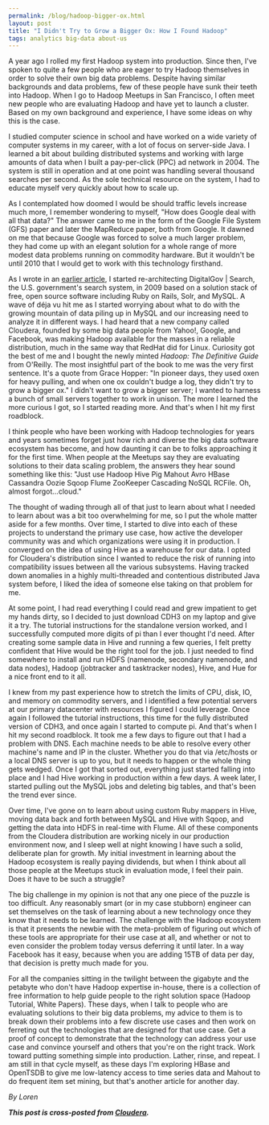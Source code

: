 ```yaml
---
permalink: /blog/hadoop-bigger-ox.html
layout: post
title: "I Didn't Try to Grow a Bigger Ox: How I Found Hadoop"
tags: analytics big-data about-us
---
```

<p>A year ago I rolled my first Hadoop system into production. Since then, I've spoken to quite a few people who are eager to try Hadoop themselves in order to solve their own big data problems. Despite having similar backgrounds and data problems, few of these people have sunk their teeth into Hadoop. When I go to Hadoop Meetups in San Francisco, I often meet new people who are evaluating Hadoop and have yet to launch a cluster. Based on my own background and experience, I have some ideas on why this is the case.</p>
<p>I studied computer science in school and have worked on a wide variety of computer systems in my career, with a lot of focus on server-side Java. I learned a bit about building distributed systems and working with large amounts of data when I built a pay-per-click (PPC) ad network in 2004. The system is still in operation and at one point was handling several thousand searches per second. As the sole technical resource on the system, I had to educate myself very quickly about how to scale up.</p>
<p>As I contemplated how doomed I would be should traffic levels increase much more, I remember wondering to myself, "How does Google deal with all that data?" The answer came to me in the form of the Google File System (GFS) paper and later the MapReduce paper, both from Google. It dawned on me that because Google was forced to solve a much larger problem, they had come up with an elegant solution for a whole range of more modest data problems running on commodity hardware. But it wouldn't be until 2010 that I would get to work with this technology firsthand.</p>
<p>As I wrote in an <a href="/blog/adopting-hadoop.html" target="_blank">earlier article</a>, I started re-architecting DigitalGov | Search, the U.S. government's search system, in 2009 based on a solution stack of free, open source software including Ruby on Rails, Solr, and MySQL. A wave of déja vu hit me as I started worrying about what to do with the growing mountain of data piling up in MySQL and our increasing need to analyze it in different ways. I had heard that a new company called Cloudera, founded by some big data people from Yahoo!, Google, and Facebook, was making Hadoop available for the masses in a reliable distribution, much in the same way that RedHat did for Linux. Curiosity got the best of me and I bought the newly minted <em>Hadoop: The Definitive Guide</em> from O'Reilly. The most insightful part of the book to me was the very first sentence. It's a quote from Grace Hopper: "In pioneer days, they used oxen for heavy pulling, and when one ox couldn't budge a log, they didn't try to grow a bigger ox." I didn't want to grow a bigger server; I wanted to harness a bunch of small servers together to work in unison. The more I learned the more curious I got, so I started reading more. And that's when I hit my first roadblock.</p>
<p>I think people who have been working with Hadoop technologies for years and years sometimes forget just how rich and diverse the big data software ecosystem has become, and how daunting it can be to folks approaching it for the first time. When people at the Meetups say they are evaluating solutions to their data scaling problem, the answers they hear sound something like this: "Just use Hadoop Hive Pig Mahout Avro HBase Cassandra Oozie Sqoop Flume ZooKeeper Cascading NoSQL RCFile. Oh, almost forgot…cloud."</p>
<p>The thought of wading through all of that just to learn about what I needed to learn about was a bit too overwhelming for me, so I put the whole matter aside for a few months. Over time, I started to dive into each of these projects to understand the primary use case, how active the developer community was and which organizations were using it in production. I converged on the idea of using Hive as a warehouse for our data. I opted for Cloudera's distribution since I wanted to reduce the risk of running into compatibility issues between all the various subsystems. Having tracked down anomalies in a highly multi-threaded and contentious distributed Java system before, I liked the idea of someone else taking on that problem for me.</p>
<p>At some point, I had read everything I could read and grew impatient to get my hands dirty, so I decided to just download CDH3 on my laptop and give it a try. The tutorial instructions for the standalone version worked, and I successfully computed more digits of pi than I ever thought I'd need. After creating some sample data in Hive and running a few queries, I felt pretty confident that Hive would be the right tool for the job. I just needed to find somewhere to install and run HDFS (namenode, secondary namenode, and data nodes), Hadoop (jobtracker and tasktracker nodes), Hive, and Hue for a nice front end to it all.</p>
<p>I knew from my past experience how to stretch the limits of CPU, disk, IO, and memory on commodity servers, and I identified a few potential servers at our primary datacenter with resources I figured I could leverage. Once again I followed the tutorial instructions, this time for the fully distributed version of CDH3, and once again I started to compute pi. And that's when I hit my second roadblock. It took me a few days to figure out that I had a problem with DNS. Each machine needs to be able to resolve every other machine's name and IP in the cluster. Whether you do that via /etc/hosts or a local DNS server is up to you, but it needs to happen or the whole thing gets wedged. Once I got that sorted out, everything just started falling into place and I had Hive working in production within a few days. A week later, I started pulling out the MySQL jobs and deleting big tables, and that's been the trend ever since.</p>
<p>Over time, I've gone on to learn about using custom Ruby mappers in Hive, moving data back and forth between MySQL and Hive with Sqoop, and getting the data into HDFS in real-time with Flume. All of these components from the Cloudera distribution are working nicely in our production environment now, and I sleep well at night knowing I have such a solid, deliberate plan for growth. My initial investment in learning about the Hadoop ecosystem is really paying dividends, but when I think about all those people at the Meetups stuck in evaluation mode, I feel their pain. Does it have to be such a struggle?</p>
<p>The big challenge in my opinion is not that any one piece of the puzzle is too difficult. Any reasonably smart (or in my case stubborn) engineer can set themselves on the task of learning about a new technology once they know that it needs to be learned. The challenge with the Hadoop ecosystem is that it presents the newbie with the meta-problem of figuring out which of these tools are appropriate for their use case at all, and whether or not to even consider the problem today versus deferring it until later. In a way Facebook has it easy, because when you are adding 15TB of data per day, that decision is pretty much made for you.</p>
<p>For all the companies sitting in the twilight between the gigabyte and the petabyte who don't have Hadoop expertise in-house, there is a collection of free information to help guide people to the right solution space (Hadoop Tutorial, White Papers). These days, when I talk to people who are evaluating solutions to their big data problems, my advice to them is to break down their problems into a few discrete use cases and then work on ferreting out the technologies that are designed for that use case. Get a proof of concept to demonstrate that the technology can address your use case and convince yourself and others that you're on the right track. Work toward putting something simple into production. Lather, rinse, and repeat. I am still in that cycle myself, as these days I'm exploring HBase and OpenTSDB to give me low-latency access to time series data and Mahout to do frequent item set mining, but that's another article for another day.</p>
<p><em>By Loren</em></p>
<p><em><strong>This post is cross-posted from <a href="http://www.cloudera.com/blog/2011/12/how-i-found-hadoop/">Cloudera</a>.</strong></em></p>
